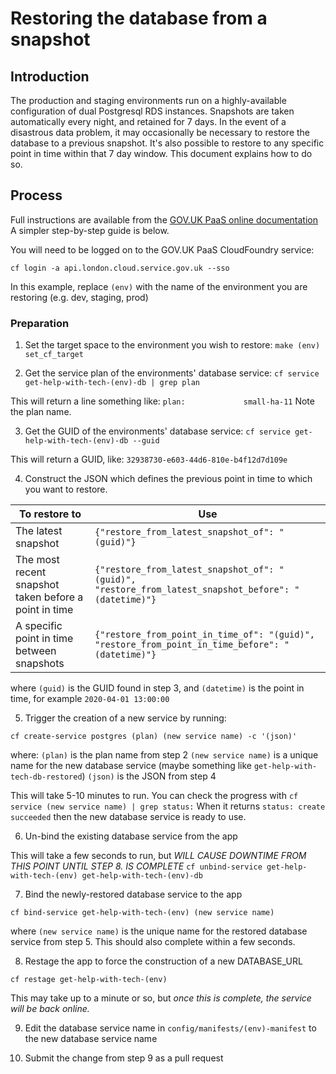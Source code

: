# Restoring the database from a snapshot

## Introduction

The production and staging environments run on a highly-available configuration of dual Postgresql RDS instances. Snapshots are taken automatically every night, and retained for 7 days. In the event of a disastrous data problem, it may occasionally be necessary to restore the database to a previous snapshot. It's also possible to restore to any specific point in time within that 7 day window.
This document explains how to do so.

## Process

Full instructions are available from the [GOV.UK PaaS online documentation](https://docs.cloud.service.gov.uk/deploying_services/postgresql/#restoring-a-postgresql-service-snapshot) A simpler step-by-step guide is below.

You will need to be logged on to the GOV.UK PaaS CloudFoundry service:

`cf login -a api.london.cloud.service.gov.uk --sso`  

In this example, replace `(env)` with the name of the environment you are restoring (e.g. dev, staging, prod)

### Preparation

1. Set the target space to the environment you wish to restore:
`make (env) set_cf_target`

2. Get the service plan of the environments' database service:
`cf service get-help-with-tech-(env)-db | grep plan`

This will return a line something like:
`plan:             small-ha-11`
Note the plan name.

3. Get the GUID of the environments' database service:
`cf service get-help-with-tech-(env)-db --guid`

This will return a GUID, like:
`32938730-e603-44d6-810e-b4f12d7d109e`

4. Construct the JSON which defines the previous point in time to which you want to restore.


|To restore to| Use |
|-------------|-----|
|The latest snapshot|`{"restore_from_latest_snapshot_of": "(guid)"}`|
|The most recent snapshot taken before a point in time|`{"restore_from_latest_snapshot_of": "(guid)", "restore_from_latest_snapshot_before": "(datetime)"}`|
|A specific point in time between snapshots|`{"restore_from_point_in_time_of": "(guid)", "restore_from_point_in_time_before": "(datetime)"}`|

where `(guid)` is the GUID found in step 3, and `(datetime)` is the point in time, for example `2020-04-01 13:00:00`

5. Trigger the creation of a new service by running:

`cf create-service postgres (plan) (new service name) -c '(json)'`

where:
`(plan)` is the plan name from step 2
`(new service name)` is a unique name for the new database service (maybe something like `get-help-with-tech-db-restored`)
`(json)` is the JSON from step 4

This will take 5-10 minutes to run. You can check the progress with `cf service (new service name) | grep status:`
When it returns `status: create succeeded` then the new database service is ready to use.

6. Un-bind the existing database service from the app

This will take a few seconds to run, but *WILL CAUSE DOWNTIME FROM THIS POINT UNTIL STEP 8. IS COMPLETE*
`cf unbind-service get-help-with-tech-(env) get-help-with-tech-(env)-db`

7. Bind the newly-restored database service to the app

`cf bind-service get-help-with-tech-(env) (new service name)`

where `(new service name)` is the unique name for the restored database service from step 5. This should also complete within a few seconds.

8. Restage the app to force the construction of a new DATABASE_URL

`cf restage get-help-with-tech-(env)`

This may take up to a minute or so, but *once this is complete, the service will be back online.*

9. Edit the database service name in `config/manifests/(env)-manifest` to the new database service name

10. Submit the change from step 9 as a pull request 
